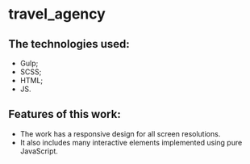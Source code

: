 # travel_agency
## The technologies used:
- Gulp;
- SCSS;
- HTML;
- JS.
## Features of this work:
- The work has a responsive design for all screen resolutions.
- It also includes many interactive elements implemented using pure JavaScript.
